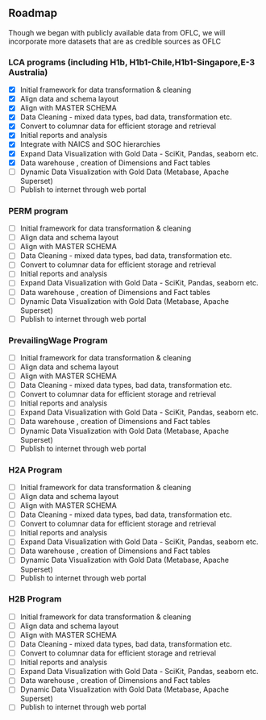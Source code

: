 ## Roadmap
Though we began with publicly available data from OFLC, we will incorporate more datasets that are as credible sources as OFLC  


### LCA programs (including H1b, H1b1-Chile,H1b1-Singapore,E-3 Australia)
- [x] Initial framework for data transformation & cleaning
- [x] Align data and schema layout
- [x] Align with MASTER SCHEMA
- [x] Data Cleaning - mixed data types, bad data, transformation etc.
- [x] Convert to columnar data for efficient storage and retrieval
- [x] Initial reports and analysis
- [x] Integrate with NAICS and SOC hierarchies
- [x] Expand Data Visualization with Gold Data - SciKit, Pandas, seaborn etc.
- [x] Data warehouse , creation of Dimensions and Fact tables
- [ ] Dynamic Data Visualization with Gold Data (Metabase, Apache Superset)
- [ ] Publish to internet through web portal

### PERM program
- [ ] Initial framework for data transformation & cleaning
- [ ] Align data and schema layout
- [ ] Align with MASTER SCHEMA
- [ ] Data Cleaning - mixed data types, bad data, transformation etc.
- [ ] Convert to columnar data for efficient storage and retrieval
- [ ] Initial reports and analysis
- [ ] Expand Data Visualization with Gold Data - SciKit, Pandas, seaborn etc.
- [ ] Data warehouse , creation of Dimensions and Fact tables
- [ ] Dynamic Data Visualization with Gold Data (Metabase, Apache Superset)
- [ ] Publish to internet through web portal

### PrevailingWage Program
- [ ] Initial framework for data transformation & cleaning
- [ ] Align data and schema layout
- [ ] Align with MASTER SCHEMA
- [ ] Data Cleaning - mixed data types, bad data, transformation etc.
- [ ] Convert to columnar data for efficient storage and retrieval
- [ ] Initial reports and analysis
- [ ] Expand Data Visualization with Gold Data - SciKit, Pandas, seaborn etc.
- [ ] Data warehouse , creation of Dimensions and Fact tables
- [ ] Dynamic Data Visualization with Gold Data (Metabase, Apache Superset)
- [ ] Publish to internet through web portal

### H2A Program
- [ ] Initial framework for data transformation & cleaning
- [ ] Align data and schema layout
- [ ] Align with MASTER SCHEMA
- [ ] Data Cleaning - mixed data types, bad data, transformation etc.
- [ ] Convert to columnar data for efficient storage and retrieval
- [ ] Initial reports and analysis
- [ ] Expand Data Visualization with Gold Data - SciKit, Pandas, seaborn etc.
- [ ] Data warehouse , creation of Dimensions and Fact tables
- [ ] Dynamic Data Visualization with Gold Data (Metabase, Apache Superset)
- [ ] Publish to internet through web portal

### H2B Program
- [ ] Initial framework for data transformation & cleaning
- [ ] Align data and schema layout
- [ ] Align with MASTER SCHEMA
- [ ] Data Cleaning - mixed data types, bad data, transformation etc.
- [ ] Convert to columnar data for efficient storage and retrieval
- [ ] Initial reports and analysis
- [ ] Expand Data Visualization with Gold Data - SciKit, Pandas, seaborn etc.
- [ ] Data warehouse , creation of Dimensions and Fact tables
- [ ] Dynamic Data Visualization with Gold Data (Metabase, Apache Superset)
- [ ] Publish to internet through web portal